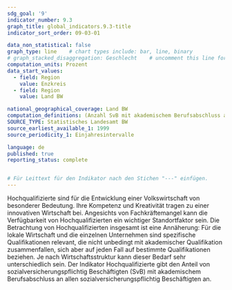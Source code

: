 ```yaml
---
sdg_goal: '9'
indicator_number: 9.3
graph_title: global_indicators.9.3-title 
indicator_sort_order: 09-03-01

data_non_statistical: false
graph_type: line    # chart types include: bar, line, binary
# graph_stacked_disaggregation: Geschlecht    # uncomment this line for stacked bars. eplace "Geschlecht" with the field of aggregation.
computation_units: Prozent
data_start_values:
  - field: Region
    value: Enzkreis
  - field: Region
    value: Land BW

national_geographical_coverage: Land BW
computation_definitions: (Anzahl SvB mit akademischem Berufsabschluss am Arbeitsort) / (Anzahl SvB am Arbeitsort insgesamt) * 100
SOURCE_TYPE: Statistisches Landesamt BW
source_earliest_available_1: 1999
source_periodicity_1: Einjahresintervalle

language: de   
published: true
reporting_status: complete


# Für Leittext für den Indikator nach den Stichen "---" einfügen.
---
```


Hochqualifizierte sind für die Entwicklung einer Volkswirtschaft von besonderer Bedeutung. Ihre Kompetenz und Kreativität tragen zu einer innovativen Wirtschaft bei. Angesichts von Fachkräftemangel kann die Verfügbarkeit von Hochqualifizierten ein wichtiger Standortfaktor sein.
Die Betrachtung von Hochqualifizierten insgesamt ist eine Annäherung: Für die lokale Wirtschaft und die einzelnen Unternehmen sind spezifische Qualifikationen relevant, die nicht unbedingt mit akademischer Qualifikation zusammenfallen, sich aber auf jeden Fall auf bestimmte Qualifikationen beziehen. Je nach Wirtschaftsstruktur kann dieser Bedarf sehr unterschiedlich sein.
Der Indikator Hochqualifizierte gibt den Anteil von sozialversicherungspflichtig Beschäftigten (SvB) mit akademischem Berufsabschluss an allen sozialversicherungspflichtig Beschäftigten an.